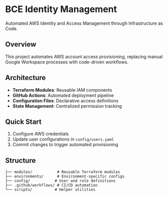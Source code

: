 # BCE Identity Management

Automated AWS Identity and Access Management through Infrastructure as Code.

## Overview
This project automates AWS account access provisioning, replacing manual Google Workspace processes with code-driven workflows.

## Architecture
- **Terraform Modules**: Reusable IAM components
- **GitHub Actions**: Automated deployment pipeline  
- **Configuration Files**: Declarative access definitions
- **State Management**: Centralized permission tracking

## Quick Start
1. Configure AWS credentials
2. Update user configurations in `config/users.yaml`
3. Commit changes to trigger automated provisioning

## Structure
```
├── modules/           # Reusable Terraform modules
├── environments/      # Environment-specific configs
├── config/           # User and role definitions
├── .github/workflows/ # CI/CD automation
└── scripts/          # Helper utilities
```